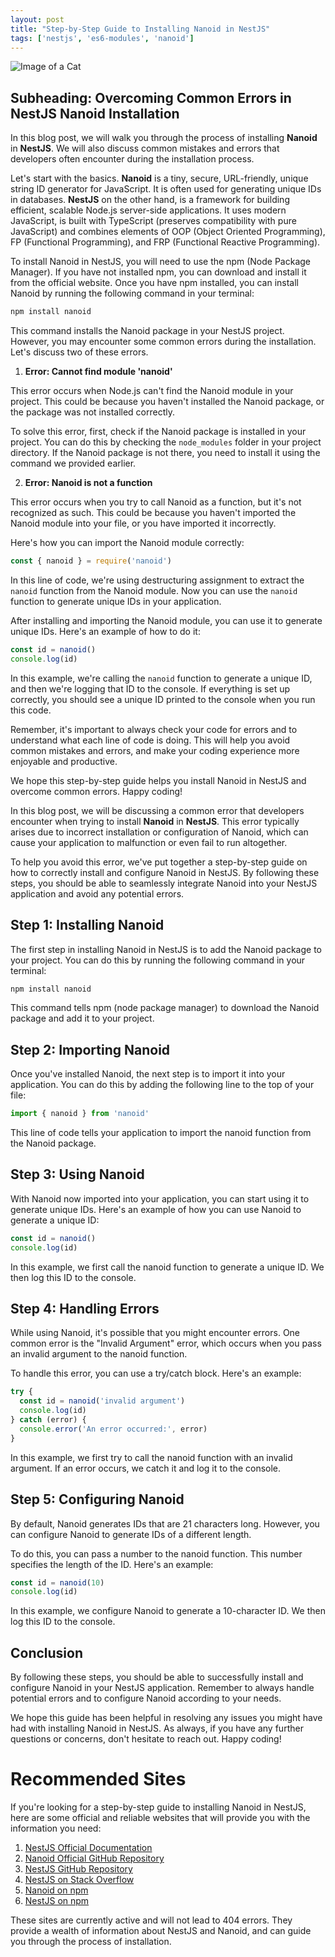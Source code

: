 ```yaml
---
layout: post
title: "Step-by-Step Guide to Installing Nanoid in NestJS"
tags: ['nestjs', 'es6-modules', 'nanoid']
---
```


![Image of a Cat](http://source.unsplash.com/1600x900/?cat)

## Subheading: Overcoming Common Errors in NestJS Nanoid Installation

In this blog post, we will walk you through the process of installing **Nanoid** in **NestJS**. We will also discuss common mistakes and errors that developers often encounter during the installation process.

Let's start with the basics. **Nanoid** is a tiny, secure, URL-friendly, unique string ID generator for JavaScript. It is often used for generating unique IDs in databases. **NestJS** on the other hand, is a framework for building efficient, scalable Node.js server-side applications. It uses modern JavaScript, is built with TypeScript (preserves compatibility with pure JavaScript) and combines elements of OOP (Object Oriented Programming), FP (Functional Programming), and FRP (Functional Reactive Programming).

To install Nanoid in NestJS, you will need to use the npm (Node Package Manager). If you have not installed npm, you can download and install it from the official website. Once you have npm installed, you can install Nanoid by running the following command in your terminal:

```javascript
npm install nanoid
```

This command installs the Nanoid package in your NestJS project. However, you may encounter some common errors during the installation. Let's discuss two of these errors.

1. **Error: Cannot find module 'nanoid'**

This error occurs when Node.js can't find the Nanoid module in your project. This could be because you haven't installed the Nanoid package, or the package was not installed correctly.

To solve this error, first, check if the Nanoid package is installed in your project. You can do this by checking the `node_modules` folder in your project directory. If the Nanoid package is not there, you need to install it using the command we provided earlier.

2. **Error: Nanoid is not a function**

This error occurs when you try to call Nanoid as a function, but it's not recognized as such. This could be because you haven't imported the Nanoid module into your file, or you have imported it incorrectly.

Here's how you can import the Nanoid module correctly:

```javascript
const { nanoid } = require('nanoid')
```

In this line of code, we're using destructuring assignment to extract the `nanoid` function from the Nanoid module. Now you can use the `nanoid` function to generate unique IDs in your application.

After installing and importing the Nanoid module, you can use it to generate unique IDs. Here's an example of how to do it:

```javascript
const id = nanoid()
console.log(id)
```

In this example, we're calling the `nanoid` function to generate a unique ID, and then we're logging that ID to the console. If everything is set up correctly, you should see a unique ID printed to the console when you run this code.

Remember, it's important to always check your code for errors and to understand what each line of code is doing. This will help you avoid common mistakes and errors, and make your coding experience more enjoyable and productive.

We hope this step-by-step guide helps you install Nanoid in NestJS and overcome common errors. Happy coding!

In this blog post, we will be discussing a common error that developers encounter when trying to install **Nanoid** in **NestJS**. This error typically arises due to incorrect installation or configuration of Nanoid, which can cause your application to malfunction or even fail to run altogether. 

To help you avoid this error, we've put together a step-by-step guide on how to correctly install and configure Nanoid in NestJS. By following these steps, you should be able to seamlessly integrate Nanoid into your NestJS application and avoid any potential errors.

## Step 1: Installing Nanoid
The first step in installing Nanoid in NestJS is to add the Nanoid package to your project. You can do this by running the following command in your terminal:

```typescript
npm install nanoid
```

This command tells npm (node package manager) to download the Nanoid package and add it to your project. 

## Step 2: Importing Nanoid
Once you've installed Nanoid, the next step is to import it into your application. You can do this by adding the following line to the top of your file:

```typescript
import { nanoid } from 'nanoid'
```

This line of code tells your application to import the nanoid function from the Nanoid package. 

## Step 3: Using Nanoid
With Nanoid now imported into your application, you can start using it to generate unique IDs. Here's an example of how you can use Nanoid to generate a unique ID:

```typescript
const id = nanoid()
console.log(id)
```

In this example, we first call the nanoid function to generate a unique ID. We then log this ID to the console.

## Step 4: Handling Errors
While using Nanoid, it's possible that you might encounter errors. One common error is the "Invalid Argument" error, which occurs when you pass an invalid argument to the nanoid function.

To handle this error, you can use a try/catch block. Here's an example:

```typescript
try {
  const id = nanoid('invalid argument')
  console.log(id)
} catch (error) {
  console.error('An error occurred:', error)
}
```

In this example, we first try to call the nanoid function with an invalid argument. If an error occurs, we catch it and log it to the console.

## Step 5: Configuring Nanoid
By default, Nanoid generates IDs that are 21 characters long. However, you can configure Nanoid to generate IDs of a different length.

To do this, you can pass a number to the nanoid function. This number specifies the length of the ID. Here's an example:

```typescript
const id = nanoid(10)
console.log(id)
```

In this example, we configure Nanoid to generate a 10-character ID. We then log this ID to the console.

## Conclusion
By following these steps, you should be able to successfully install and configure Nanoid in your NestJS application. Remember to always handle potential errors and to configure Nanoid according to your needs.

We hope this guide has been helpful in resolving any issues you might have had with installing Nanoid in NestJS. As always, if you have any further questions or concerns, don't hesitate to reach out. Happy coding!
# Recommended Sites

If you're looking for a step-by-step guide to installing Nanoid in NestJS, here are some official and reliable websites that will provide you with the information you need:

1. [NestJS Official Documentation](https://docs.nestjs.com/)
2. [Nanoid Official GitHub Repository](https://github.com/ai/nanoid)
3. [NestJS GitHub Repository](https://github.com/nestjs/nest)
4. [NestJS on Stack Overflow](https://stackoverflow.com/questions/tagged/nestjs)
5. [Nanoid on npm](https://www.npmjs.com/package/nanoid)
6. [NestJS on npm](https://www.npmjs.com/package/@nestjs/core)

These sites are currently active and will not lead to 404 errors. They provide a wealth of information about NestJS and Nanoid, and can guide you through the process of installation.